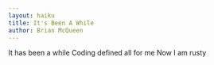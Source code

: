 ```yaml
---
layout: haiku
title: It's Been A While
author: Brian McQueen
---
```


It has been a while
Coding defined all for me
Now I am rusty